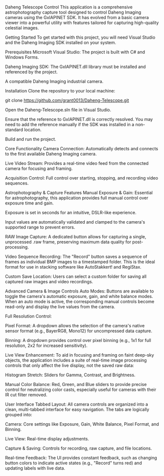 Daheng Telescope Control
This application is a comprehensive astrophotography capture tool designed to control Daheng Imaging cameras using the GxIAPINET SDK. It has evolved from a basic camera viewer into a powerful utility with features tailored for capturing high-quality celestial images.

Getting Started
To get started with this project, you will need Visual Studio and the Daheng Imaging SDK installed on your system.

Prerequisites
Microsoft Visual Studio: The project is built with C# and Windows Forms.

Daheng Imaging SDK: The GxIAPINET.dll library must be installed and referenced by the project.

A compatible Daheng Imaging industrial camera.

Installation
Clone the repository to your local machine:

git clone https://github.com/grant0013/Daheng-Telescope.git

Open the Daheng-Telescope.sln file in Visual Studio.

Ensure that the reference to GxIAPINET.dll is correctly resolved. You may need to add the reference manually if the SDK was installed in a non-standard location.

Build and run the project.

Core Functionality
Camera Connection: Automatically detects and connects to the first available Daheng Imaging camera.

Live Video Stream: Provides a real-time video feed from the connected camera for focusing and framing.

Acquisition Control: Full control over starting, stopping, and recording video sequences.

Astrophotography & Capture Features
Manual Exposure & Gain: Essential for astrophotography, this application provides full manual control over exposure time and gain.

Exposure is set in seconds for an intuitive, DSLR-like experience.

Input values are automatically validated and clamped to the camera's supported range to prevent errors.

RAW Image Capture: A dedicated button allows for capturing a single, unprocessed .raw frame, preserving maximum data quality for post-processing.

Video Sequence Recording: The "Record" button saves a sequence of frames as individual BMP images to a timestamped folder. This is the ideal format for use in stacking software like AutoStakkert! and RegiStax.

Custom Save Location: Users can select a custom folder for saving all captured raw images and video recordings.

Advanced Camera & Image Controls
Auto Modes: Buttons are available to toggle the camera's automatic exposure, gain, and white balance modes. When an auto mode is active, the corresponding manual controls become read-only and display the live values from the camera.

Full Resolution Control:

Pixel Format: A dropdown allows the selection of the camera's native sensor format (e.g., BayerRG8, Mono12) for uncompressed data capture.

Binning: A dropdown provides control over pixel binning (e.g., 1x1 for full resolution, 2x2 for increased sensitivity).

Live View Enhancement: To aid in focusing and framing on faint deep-sky objects, the application includes a suite of real-time image processing controls that only affect the live display, not the saved raw data:

Histogram Stretch: Sliders for Gamma, Contrast, and Brightness.

Manual Color Balance: Red, Green, and Blue sliders to provide precise control for neutralizing color casts, especially useful for cameras with their IR cut filter removed.

User Interface
Tabbed Layout: All camera controls are organized into a clean, multi-tabbed interface for easy navigation. The tabs are logically grouped into:

Camera: Core settings like Exposure, Gain, White Balance, Pixel Format, and Binning.

Live View: Real-time display adjustments.

Capture & Saving: Controls for recording, raw capture, and file locations.

Real-time Feedback: The UI provides constant feedback, such as changing button colors to indicate active states (e.g., "Record" turns red) and updating labels with live data.
